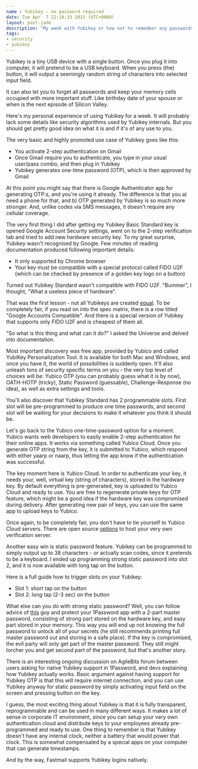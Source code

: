 ```yaml
---
name : Yubikey - no password required
date: Tue Apr  7 22:10:33 2015 (UTC+0000)
layout: post.jade
description: "My week with Yubikey or how not to remember any passwords and live happily ever after"
tags:
- security
- yubikey
---
```


Yubikey is a tiny USB device with a single button. Once you plug it into computer, it will pretend to be a USB keyboard. When you press (the) button, it will output a seemingly random string of characters into selected input field.

It can also let you to forget all passwords and keep your memory cells occupied with more important stuff. Like birthday date of your spouse or when is the next episode of Silicon Valley.

Here's my personal experience of using Yubikey for a week. It will probably lack some details like security algorithms used by Yubikey internals. But you should get pretty good idea on what it is and if it's of any use to you.

The very basic and highly promoted use case of Yubikey goes like this:

* You activate 2-step authentication on Gmail
* Once Gmail require you to authenticate, you type in your usual user/pass combo, and then plug in Yubikey
* Yubikey generates one-time password (OTP), which is then approved by Gmail

At this point you might say that there is Google Authenticator app for generating OTP:s, and you're using it already. The difference is that you a) need a phone for that, and b) OTP generated by Yubikey is so much more stronger. And, unlike codes via SMS messages, it doesn't require any cellular coverage.

The very first thing I did after getting my Yubikey Basic Standard key is opened Google Account Security settings, went on to the 2-step verification tab and tried to add new hardware security key. To my great surprise, Yubikey wasn't recognised by Google. Few minutes of reading documentation produced following important details:

* It only supported by Chrome browser
* Your key must be compatible with a special protocol called FIDO U2F (which can be checked by presence of a golden key logo on a button)

Turned out Yubikey Standard wasn't compatible with FIDO U2F. "Bummer", I thought, "What a useless piece of hardware".

That was the first lesson - not all Yubikeys are created [equal](https://www.yubico.com/products/yubikey-hardware/). To be completely fair, if you read on into the spec matrix, there is a row titled "Google Accounts Compatible". And there is a special version of Yubikey that supports only FIDO U2F and is cheapest of them all.

"So what is this thing and what can it do?" I asked the Universe and delved into documentation.

Most important discovery was free app, provided by Yubico and called YubiKey Personalization Tool. It is available for both Mac and Windows, and once you have it, the world of possibilities is suddenly open. It'll also unleash tons of security specific terms on you - the very top level of choices will be: Yubico OTP (you can probably guess what it is by now), OATH-HOTP (tricky), Static Password (guessable), Challenge-Response (no idea), as well as extra settings and tools.

You'll also discover that Yubikey Standard has 2 programmable slots. First slot will be pre-programmed to produce one time passwords, and second slot will be waiting for your decisions to make it whatever you think it should be.

Let's go back to the Yubico one-time-password option for a moment. Yubico wants web developers to easily enable 2-step authentication for their online apps. It works via something called Yubico Cloud. Once you generate OTP string from the key, it is submitted to Yubico, which respond with either yaarp or naarp, thus letting the app know if the authentication was successful.

The key moment here is Yubico Cloud. In order to authenticate your key, it needs your, well, virtual key (string of characters), stored in the hardware key. By default everything is pre-generated, key is uploaded to Yubico Cloud and ready to use. You are free to regenerate private keys for OTP feature, which might be a good idea if the hardware key was compromised during delivery. After generating new pair of keys, you can use the same app to upload keys to Yubico.

Once again, to be completely fair, you don't have to tie yourself to Yubico Cloud servers. There are open source [options](https://developers.yubico.com/Software_Projects/YubiKey_OTP/YubiCloud_Validation_Servers/) to host your very own verification server.

Another easy win is static password feature. Yubikey can be programmed to simply output up to 38 characters - or actually scan codes, since it pretends to be a keyboard. I ended up programming strong static password into slot 2, and it is now available with long tap on the button.

Here is a full guide how to trigger slots on your Yubikey:
* Slot 1: short tap on the button
* Slot 2: long tap (2-3 sec) on the button

What else can you do with strong static password? Well, you can follow advice of [this](http://aley.me/passwords) guy and protect your 1Password app with a 2-part master password, consisting of strong part stored on the hardware key, and easy part stored in your memory. This way you will end up not knowing the full password to unlock all of your secrets (he still recommends printing full master password out and storing in a safe place). If the key is compromised, the evil party will only get part of the master password. They still might torcher you and get second part of the password, but that's another story.

There is an interesting ongoing discussion on AgileBits forum between users asking for native Yubikey support in 1Password, and devs explaining how Yubikey actually works. Basic argument against having support for Yubikey OTP is that this will require internet connection, and you can use Yubikey anyway for static password by simply activating input field on the screen and pressing button on the key.

I guess, the most exciting thing about Yubikey is that it is fully transparent, reprogrammable and can be used in many different ways. It makes a lot of sense in corporate IT environment, since you can setup your very own authentication cloud and distribute keys to your employees already pre-programmed and ready to use. One thing to remember is that Yubikey doesn't have any internal clock, neither a battery that would power that clock. This is somewhat compensated by a special apps on your computer that can generate timestamps.

And by the way, Fastmail supports Yubikey logins natively.
